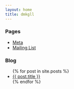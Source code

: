 ```yaml
---
layout: home
title: dmkgll
---
```


### Pages

- [Meta](/)
- [Mailing List](/)

### Blog 

<ul class="posts">
{% for post in site.posts %}
<li><a href="{{ post.url }}" title="{{ post.title }}">{{ post.title }}</a></li>
{% endfor %}
</ul>
